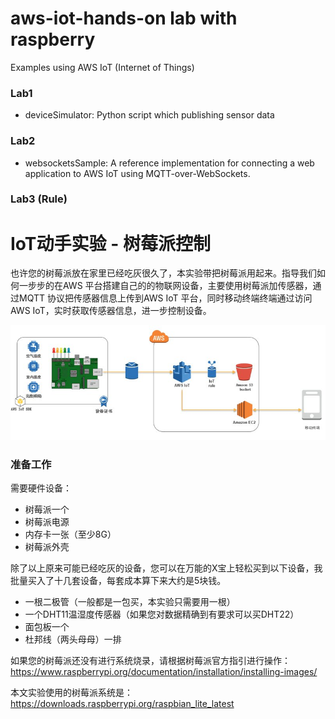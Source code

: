 # aws-iot-hands-on lab with raspberry
Examples using AWS IoT (Internet of Things)

### Lab1

* deviceSimulator: Python script which publishing sensor data 

### Lab2
* websocketsSample: A reference implementation for connecting a web application to AWS IoT using MQTT-over-WebSockets.

### Lab3 (Rule)


# IoT动手实验 - 树莓派控制

也许您的树莓派放在家里已经吃灰很久了，本实验带把树莓派用起来。指导我们如何一步步的在AWS 平台搭建自己的的物联网设备，主要使用树莓派加传感器，通过MQTT 协议把传感器信息上传到AWS IoT 平台，同时移动终端终端通过访问AWS IoT，实时获取传感器信息，进一步控制设备。

![Architecture](./images/architecture.jpeg)

### 准备工作

需要硬件设备：

- 树莓派一个
- 树莓派电源
- 内存卡一张（至少8G）
- 树莓派外壳

除了以上原来可能已经吃灰的设备，您可以在万能的X宝上轻松买到以下设备，我批量买入了十几套设备，每套成本算下来大约是5块钱。

- 一根二极管（一般都是一包买，本实验只需要用一根）
- 一个DHT11温湿度传感器（如果您对数据精确到有要求可以买DHT22）
- 面包板一个
- 杜邦线（两头母母）一排

如果您的树莓派还没有进行系统烧录，请根据树莓派官方指引进行操作：
https://www.raspberrypi.org/documentation/installation/installing-images/

本文实验使用的树莓派系统是：
https://downloads.raspberrypi.org/raspbian_lite_latest

